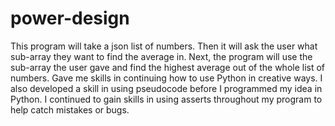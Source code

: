 # power-design
This program will take a json list of numbers. Then it will ask the user what sub-array they want to find the average in.
Next, the program will use the sub-array the user gave and find the highest average out of the
whole list of numbers.
Gave me skills in continuing how to use Python in creative ways. I also developed a skill in using pseudocode before I programmed my idea in Python. 
I continued to gain skills in using asserts throughout my program to help catch mistakes or bugs.
